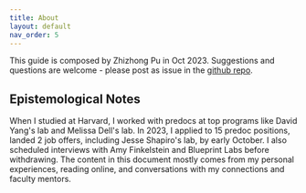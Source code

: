 ```yaml
---
title: About
layout: default
nav_order: 5
---
```


This guide is composed by Zhizhong Pu in Oct 2023. Suggestions and questions are welcome - please post as issue in the [github repo](https://github.com/zhizhongpu/predocguide/issues).

## Epistemological Notes
When I studied at Harvard, I worked with predocs at top programs like David Yang's lab and Melissa Dell's lab. In 2023, I applied to 15 predoc positions, landed 2 job offers, including Jesse Shapiro's lab, by early October. I also scheduled interviews with Amy Finkelstein and Blueprint Labs before withdrawing. The content in this document mostly comes from my personal experiences, reading online, and conversations with my connections and faculty mentors.

[Just the Docs]: https://just-the-docs.github.io/just-the-docs/
[GitHub Pages]: https://docs.github.com/en/pages
[README]: https://github.com/just-the-docs/just-the-docs-template/blob/main/README.md
[Jekyll]: https://jekyllrb.com
[GitHub Pages / Actions workflow]: https://github.blog/changelog/2022-07-27-github-pages-custom-github-actions-workflows-beta/
[use this template]: https://github.com/just-the-docs/just-the-docs-template/generate
